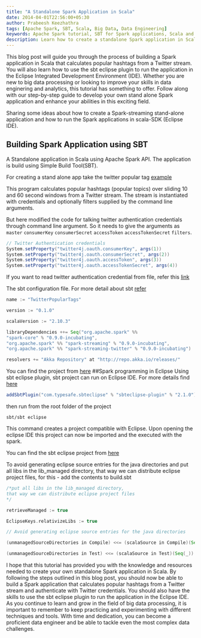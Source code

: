 ```yaml
---
title: "A Standalone Spark Application in Scala"
date: 2014-04-01T22:56:00+05:30
author: Prabeesh Keezhathra
tags: [Apache Spark, SBT, Scala, Big Data, Data Engineering]
keywords: Apache Spark tutorial, SBT for Spark applications, Scala and Spark integration, Big Data analytics with Spark, Spark streaming Twitter example, Eclipse plugin for Spark development, Spark Twitter streaming tutorial, Scala and Spark in Eclipse, Apache Spark Scala example, How to use Spark stream, Creating a standalone Spark application, Spark SBT stand alone examples for beginners, Spark stand alone examples for beginners, Developing Spark applications in Scala, Self contained Spark applications tutorial, Scala and Spark for big data processing, Building Spark applications with SBT, Spark-streaming standalone application tutorial
description: Learn how to create a standalone Spark application in Scala using the Simple Build Tool (SBT) and run it on the Eclipse IDE. This tutorial covers building a Spark application to calculate popular hashtags over sliding windows from a Twitter stream and authenticating with Twitter credentials. Also provide instructions for using the sbt eclipse plugin to run a sbt project in Eclipse. Follow the step-by-step guide to develop your own Spark application and improve your skills in data engineering and analytics.
---
```

This blog post will guide you through the process of building a Spark application in Scala that calculates popular hashtags from a Twitter stream. You will also learn how to use the sbt eclipse plugin to run the application in the Eclipse Integrated Development Environment (IDE). Whether you are new to big data processing or looking to improve your skills in data enginering and analytics, this tutorial has something to offer. Follow along with our step-by-step guide to develop your own stand alone Spark application and enhance your abilities in this exciting field.

Sharing  some ideas about how to create a Spark-streaming stand-alone application and how to run the Spark applications in scala-SDK (Eclipse IDE).

## Building Spark Application using SBT 
A Standalone application in Scala using Apache Spark API. The application is build using Simple Build Tool(SBT). 

For  creating a stand alone app take the twitter popular tag [example](https://github.com/apache/spark/blob/branch-0.9/examples/src/main/scala/org/apache/spark/streaming/examples/TwitterPopularTags.scala)

This program calculates popular hashtags (popular topics) over sliding 10 and 60 second windows from a Twitter stream. The stream is instantiated with credentials and optionally filters supplied by the command line arguments.

But here modified the code for talking twitter authentication credentials through command line argument. So it needs to give the arguments as <!--more--> `master` `consumerKey` `consumerSecret` `accessToken` `accessTokenSecret` `filters`.
```Scala
// Twitter Authentication credentials  
System.setProperty("twitter4j.oauth.consumerKey", args(1))  
System.setProperty("twitter4j.oauth.consumerSecret", args(2))  
System.setProperty("twitter4j.oauth.accessToken", args(3))  
System.setProperty("twitter4j.oauth.accessTokenSecret", args(4))  
``` 
If you want to read twitter authentication credential from file, refer this [link](https://github.com/pwendell/spark-twitter-collection/blob/master/TwitterUtils.scala)

The sbt configuration file. For more detail about sbt [refer](http://www.scala-sbt.org/release/docs/Getting-Started/Setup.html)
```Scala
name := "TwitterPopularTags" 

version := "0.1.0" 

scalaVersion := "2.10.3" 

libraryDependencies ++= Seq("org.apache.spark" %% 
"spark-core" % "0.9.0-incubating", 
"org.apache.spark" %% "spark-streaming" % "0.9.0-incubating", 
"org.apache.spark" %% "spark-streaming-twitter" % "0.9.0-incubating")

resolvers += "Akka Repository" at "http://repo.akka.io/releases/"
```
You can find the project from [here](https://github.com/prabeesh/SparkTwitterAnalysis/tree/0.1.0)
##Spark programming in Eclipse
Using sbt eclipse plugin, sbt project can run on Eclipse IDE.  For more details find [here](https://github.com/typesafehub/sbteclipse)
```Scala
addSbtPlugin("com.typesafe.sbteclipse" % "sbteclipse-plugin" % "2.1.0")
```
then run from the root folder of the project
```
sbt/sbt eclipse
```
This command  creates a project compatible with Eclipse. Upon opening the eclipse IDE this project can now be imported and the executed with the spark.

You can find the sbt eclipse project from [here](https://github.com/prabeesh/SparkTwitterAnalysis/tree/0.2.0)

To avoid generating eclipse source entries for the java directories and put all libs in the lib_managed directory, that way we can distribute eclipse project files, for this - add the contents to build.sbt
```Scala
/*put all libs in the lib_managed directory, 
that way we can distribute eclipse project files
*/

retrieveManaged := true

EclipseKeys.relativizeLibs := true

// Avoid generating eclipse source entries for the java directories

(unmanagedSourceDirectories in Compile) <<= (scalaSource in Compile)(Seq(_))

(unmanagedSourceDirectories in Test) <<= (scalaSource in Test)(Seq(_))  
```

I hope that this tutorial has provided you with the knowledge and resources needed to create your own standalone Spark application in Scala. By following the steps outlined in this blog post, you should now be able to build a Spark application that calculates popular hashtags from a Twitter stream and authenticate with Twitter credentials. You should also have the skills to use the sbt eclipse plugin to run the application in the Eclipse IDE. As you continue to learn and grow in the field of big data processing, it is important to remember to keep practicing and experimenting with different techniques and tools. With time and dedication, you can become a proficient data engineer and be able to tackle even the most complex data challenges.
